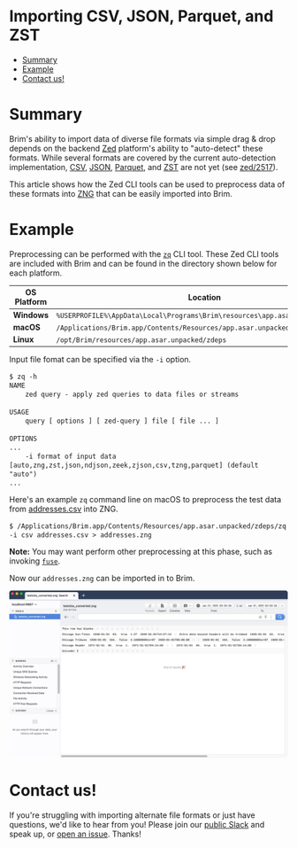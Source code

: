 # Importing CSV, JSON, Parquet, and ZST

- [Summary](#summary)
- [Example](#example)
- [Contact us!](#contact-us)

# Summary

Brim's ability to import data of diverse file formats via simple drag & drop
depends on the backend [Zed](https://github.com/brimdata/zed) platform's
ability to "auto-detect" these formats. While several formats are covered by
the current auto-detection implementation,
[CSV](https://tools.ietf.org/html/rfc4180),
[JSON](https://tools.ietf.org/html/rfc8259),
[Parquet](https://parquet.apache.org/), and
[ZST](https://github.com/brimdata/zed/blob/main/docs/formats/zst.md) are not
yet (see [zed/2517](https://github.com/brimdata/zed/issues/2517)).

This article shows how the Zed CLI tools can be used to preprocess data of
these formats into [ZNG](https://github.com/brimdata/zed/blob/main/docs/formats/zng.md)
that can be easily imported into Brim.

# Example

Preprocessing can be performed with the [`zq`](https://github.com/brimdata/zed/blob/main/cmd/zed/README.md#zq)
CLI tool. These Zed CLI tools are included with Brim and can be found in the
directory shown below for each platform.

|**OS Platform**|**Location**|
|---------------|------------|
| **Windows**   | `%USERPROFILE%\AppData\Local\Programs\Brim\resources\app.asar.unpacked\zdeps` |
| **macOS**     | `/Applications/Brim.app/Contents/Resources/app.asar.unpacked/zdeps` |
| **Linux**     | `/opt/Brim/resources/app.asar.unpacked/zdeps` |

Input file fomat can be specified via the `-i` option.

```
$ zq -h
NAME
    zed query - apply zed queries to data files or streams

USAGE
    query [ options ] [ zed-query ] file [ file ... ]

OPTIONS
...
    -i format of input data [auto,zng,zst,json,ndjson,zeek,zjson,csv,tzng,parquet] (default "auto")
...
```

Here's an example `zq` command line on macOS to preprocess the test data
from [addresses.csv](https://people.sc.fsu.edu/~jburkardt/data/csv/addresses.csv)
into ZNG.

```
$ /Applications/Brim.app/Contents/Resources/app.asar.unpacked/zdeps/zq -i csv addresses.csv > addresses.zng
```

**Note:** You may want perform other preprocessing at this phase, such as
invoking [`fuse`](https://github.com/brimdata/zed/tree/main/docs/language/processors#fuse).

Now our `addresses.zng` can be imported in to Brim.

![Imported CSV](media/Imported-CSV.png)

# Contact us!

If you're struggling with importing alternate file formats or just have
questions, we'd like to hear from you! Please join our
[public Slack](https://www.brimsecurity.com/join-slack/)
and speak up, or [open an issue](https://github.com/brimdata/brim/wiki/Troubleshooting#opening-an-issue). Thanks!

